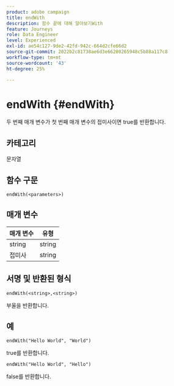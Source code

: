 ```yaml
---
product: adobe campaign
title: endWith
description: 함수 끝에 대해 알아보기With
feature: Journeys
role: Data Engineer
level: Experienced
exl-id: ae54c127-9de2-42fd-942c-664d2cfe66d2
source-git-commit: 2022b2c81738ae6d3e66280265948c5b88a117c8
workflow-type: tm+mt
source-wordcount: '43'
ht-degree: 25%

---
```


# endWith {#endWith}

두 번째 매개 변수가 첫 번째 매개 변수의 접미사이면 true를 반환합니다.

## 카테고리

문자열

## 함수 구문

`endWith(<parameters>)`

## 매개 변수

| 매개 변수 | 유형 |
|-----------|------------------|
| string | string |
| 접미사 | string |

## 서명 및 반환된 형식

`endWith(<string>,<string>)`

부울을 반환합니다.

## 예

`endWith("Hello World", "World")`

true를 반환합니다.

`endWith("Hello World", "Hello")`

false를 반환합니다.
